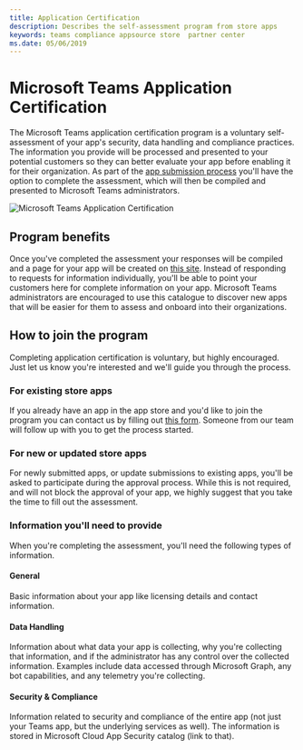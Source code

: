 ```yaml
---
title: Application Certification
description: Describes the self-assessment program from store apps
keywords: teams compliance appsource store  partner center
ms.date: 05/06/2019
---
```


# Microsoft Teams Application Certification

The Microsoft Teams application certification program is a voluntary self-assessment of your app's security, data handling and compliance practices. The information you provide will be processed and presented to your potential customers so they can better evaluate your app before enabling it for their organization. As part of the [app submission process](~/platform/publishing/apps-publish.md) you'll have the option to complete the assessment, which will then be compiled and presented to Microsoft Teams administrators.

![Microsoft Teams Application Certification](~/assets/images/self-assessment.png)

## Program benefits

Once you've completed the assessment your responses will be compiled and a page for your app will be created on [this site](/otherplace). Instead of responding to requests for information individually, you'll be able to point your customers here for complete information on your app. Microsoft Teams administrators are encouraged to use this catalogue to discover new apps that will be easier for them to assess and onboard into their organizations.

## How to join the program

Completing application certification is voluntary, but highly encouraged. Just let us know you're interested and we'll guide you through the process.

### For existing store apps

If you already have an app in the app store and you'd like to join the program you can contact us by filling out [this form](https://forms.office.com/Pages/ResponsePage.aspx?id=v4j5cvGGr0GRqy180BHbR3oKPRKv815GlRdzCCYPJGZUOUgzSUtFNU8yOFpYR0oyWElHVkxHODhQUyQlQCN0PWcu). Someone from our team will follow up with you to get the process started.

### For new or updated store apps

For newly submitted apps, or update submissions to existing apps, you'll be asked to participate during the approval process. While this is not required, and will not block the approval of your app, we highly suggest that you take the time to fill out the assessment.

### Information you'll need to provide

When you're completing the assessment, you'll need the following types of information.

#### General

Basic information about your app like licensing details and contact information.

#### Data Handling

Information about what data your app is collecting, why you're collecting that information, and if the administrator has any control over the collected information. Examples include data accessed through Microsoft Graph, any bot capabilities, and any telemetry you're collecting.

#### Security & Compliance

Information related to security and compliance of the entire app (not just your Teams app, but the underlying services as well). The information is stored in Microsoft Cloud App Security catalog (link to that).